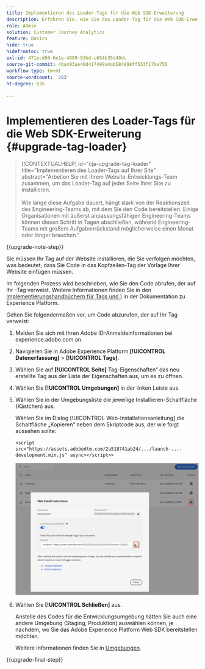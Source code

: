 ```yaml
---
title: Implementieren des Loader-Tags für die Web SDK-Erweiterung
description: Erfahren Sie, wie Sie das Loader-Tag für die Web SDK-Erweiterung implementieren
role: Admin
solution: Customer Journey Analytics
feature: Basics
hide: true
hidefromtoc: true
exl-id: 471ecd60-6e1e-4889-93bd-c654b35d40dc
source-git-commit: 4ba493ae40d417499a4ab584898ff533f17be755
workflow-type: tm+mt
source-wordcount: '283'
ht-degree: 63%

---
```


# Implementieren des Loader-Tags für die Web SDK-Erweiterung {#upgrade-tag-loader}

<!-- markdownlint-disable MD034 -->

>[!CONTEXTUALHELP]
>id="cja-upgrade-tag-loader"
>title="Implementieren des Loader-Tags auf Ihrer Site"
>abstract="Arbeiten Sie mit Ihrem Website-Entwicklungs-Team zusammen, um das Loader-Tag auf jeder Seite Ihrer Site zu installieren.<br><br>Wie lange diese Aufgabe dauert, hängt stark von der Reaktionszeit des Engineering-Teams ab, mit dem Sie den Code bereitstellen. Einige Organisationen mit äußerst anpassungsfähigen Engineering-Teams können diesen Schritt in Tagen abschließen, während Engineering-Teams mit großem Aufgabenrückstand möglicherweise einen Monat oder länger brauchen."

<!-- markdownlint-enable MD034 -->

{{upgrade-note-step}}

Sie müssen Ihr Tag auf der Website installieren, die Sie verfolgen möchten, was bedeutet, dass Sie Code in das Kopfzeilen-Tag der Vorlage Ihrer Website einfügen müssen.

Im folgenden Prozess wird beschrieben, wie Sie den Code abrufen, der auf Ihr -Tag verweist. Weitere Informationen finden Sie in den [Implementierungshandbüchern für Tags und ](https://experienceleague.adobe.com/en/docs/experience-platform/tags/get-started/implementation-guides)) in der Dokumentation zu Experience Platform.

Gehen Sie folgendermaßen vor, um Code abzurufen, der auf Ihr Tag verweist:

1. Melden Sie sich mit Ihren Adobe ID-Anmeldeinformationen bei experience.adobe.com an.

1. Navigieren Sie in Adobe Experience Platform **[!UICONTROL Datenerfassung]** > **[!UICONTROL Tags]**.

1. Wählen Sie auf **[!UICONTROL Seite]** Tag-Eigenschaften“ das neu erstellte Tag aus der Liste der Eigenschaften aus, um es zu öffnen.

1. Wählen Sie **[!UICONTROL Umgebungen]** in der linken Leiste aus.

1. Wählen Sie in der Umgebungsliste die jeweilige Installieren-Schaltfläche (Kästchen) aus.

   Wählen Sie im Dialog [!UICONTROL Web-Installationsanleitung] die Schaltfläche „Kopieren“ neben dem Skriptcode aus, der wie folgt aussehen sollte:

   ```
   <script src="https://assets.adobedtm.com/2a518741ab24/.../launch-...-development.min.js" async></script>>
   ```

   ![Umgebung](assets/environment.png)

1. Wählen Sie **[!UICONTROL Schließen]** aus.

   Anstelle des Codes für die Entwicklungsumgebung hätten Sie auch eine andere Umgebung (Staging, Produktion) auswählen können, je nachdem, wo Sie das Adobe Experience Platform Web SDK bereitstellen möchten.

   Weitere Informationen finden Sie in [Umgebungen](https://experienceleague.adobe.com/docs/experience-platform/tags/publish/environments/environments.html?lang=de?).

{{upgrade-final-step}}
